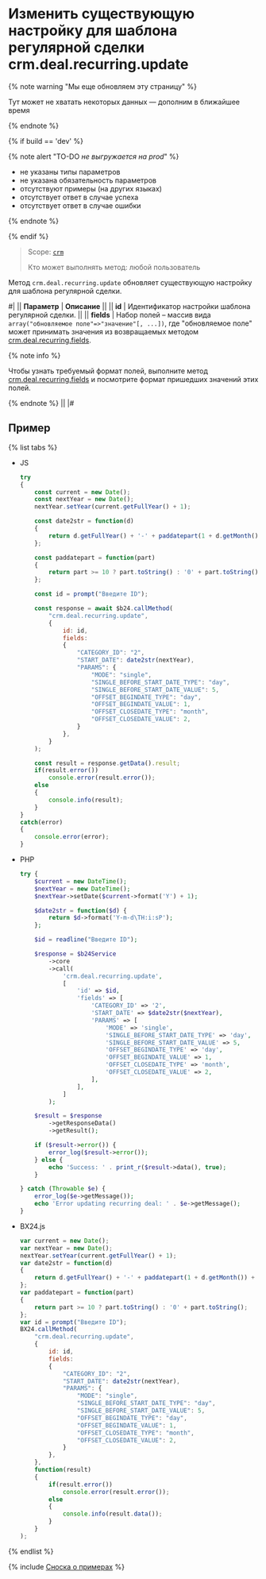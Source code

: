 # Изменить существующую настройку для шаблона регулярной сделки crm.deal.recurring.update

{% note warning "Мы еще обновляем эту страницу" %}

Тут может не хватать некоторых данных — дополним в ближайшее время

{% endnote %}

{% if build == 'dev' %}

{% note alert "TO-DO _не выгружается на prod_" %}

- не указаны типы параметров
- не указана обязательность параметров
- отсутствуют примеры (на других языках)
- отсутствует ответ в случае успеха
- отсутствует ответ в случае ошибки

{% endnote %}

{% endif %}

> Scope: [`crm`](../../../scopes/permissions.md)
>
> Кто может выполнять метод: любой пользователь

Метод `crm.deal.recurring.update` обновляет существующую настройку для шаблона регулярной сделки.

#|
|| **Параметр** | **Описание** ||
|| **id** | Идентификатор настройки шаблона регулярной сделки. ||
|| **fields** | Набор полей – массив вида `array("обновляемое поле"=>"значение"[, ...])`, где "обновляемое поле" может принимать значения из возвращаемых методом [crm.deal.recurring.fields](./crm-deal-recurring-fields.md). 

{% note info %}

Чтобы узнать требуемый формат полей, выполните метод [crm.deal.recurring.fields](./crm-deal-recurring-fields.md) и посмотрите формат пришедших значений этих полей. 

{% endnote %}
||
|#

## Пример

{% list tabs %}

- JS


    ```js
    try
    {
    	const current = new Date();
    	const nextYear = new Date();
    	nextYear.setYear(current.getFullYear() + 1);
    
    	const date2str = function(d)
    	{
    		return d.getFullYear() + '-' + paddatepart(1 + d.getMonth()) + '-' + paddatepart(d.getDate()) + 'T' + paddatepart(d.getHours()) + ':' + paddatepart(d.getMinutes()) + ':' + paddatepart(d.getSeconds()) + '+03:00';
    	};
    
    	const paddatepart = function(part)
    	{
    		return part >= 10 ? part.toString() : '0' + part.toString();
    	};
    
    	const id = prompt("Введите ID");
    
    	const response = await $b24.callMethod(
    		"crm.deal.recurring.update",
    		{
    			id: id,
    			fields:
    			{
    				"CATEGORY_ID": "2",
    				"START_DATE": date2str(nextYear),
    				"PARAMS": {
    					"MODE": "single",
    					"SINGLE_BEFORE_START_DATE_TYPE": "day",
    					"SINGLE_BEFORE_START_DATE_VALUE": 5,
    					"OFFSET_BEGINDATE_TYPE": "day",
    					"OFFSET_BEGINDATE_VALUE": 1,
    					"OFFSET_CLOSEDATE_TYPE": "month",
    					"OFFSET_CLOSEDATE_VALUE": 2,
    				}
    			},
    		}
    	);
    
    	const result = response.getData().result;
    	if(result.error())
    		console.error(result.error());
    	else
    	{
    		console.info(result);
    	}
    }
    catch(error)
    {
    	console.error(error);
    }
    ```

- PHP


    ```php
    try {
        $current = new DateTime();
        $nextYear = new DateTime();
        $nextYear->setDate($current->format('Y') + 1);
    
        $date2str = function($d) {
            return $d->format('Y-m-d\TH:i:sP');
        };
    
        $id = readline("Введите ID");
    
        $response = $b24Service
            ->core
            ->call(
                'crm.deal.recurring.update',
                [
                    'id' => $id,
                    'fields' => [
                        'CATEGORY_ID' => '2',
                        'START_DATE' => $date2str($nextYear),
                        'PARAMS' => [
                            'MODE' => 'single',
                            'SINGLE_BEFORE_START_DATE_TYPE' => 'day',
                            'SINGLE_BEFORE_START_DATE_VALUE' => 5,
                            'OFFSET_BEGINDATE_TYPE' => 'day',
                            'OFFSET_BEGINDATE_VALUE' => 1,
                            'OFFSET_CLOSEDATE_TYPE' => 'month',
                            'OFFSET_CLOSEDATE_VALUE' => 2,
                        ],
                    ],
                ]
            );
    
        $result = $response
            ->getResponseData()
            ->getResult();
    
        if ($result->error()) {
            error_log($result->error());
        } else {
            echo 'Success: ' . print_r($result->data(), true);
        }
    
    } catch (Throwable $e) {
        error_log($e->getMessage());
        echo 'Error updating recurring deal: ' . $e->getMessage();
    }
    ```

- BX24.js

    ```js
    var current = new Date();
    var nextYear = new Date();
    nextYear.setYear(current.getFullYear() + 1);
    var date2str = function(d)
    {
        return d.getFullYear() + '-' + paddatepart(1 + d.getMonth()) + '-' + paddatepart(d.getDate()) + 'T' + paddatepart(d.getHours()) + ':' + paddatepart(d.getMinutes()) + ':' + paddatepart(d.getSeconds()) + '+03:00';
    };
    var paddatepart = function(part)
    {
        return part >= 10 ? part.toString() : '0' + part.toString();
    };
    var id = prompt("Введите ID");
    BX24.callMethod(
        "crm.deal.recurring.update",
        {
            id: id,
            fields:
            {
                "CATEGORY_ID": "2",
                "START_DATE": date2str(nextYear),
                "PARAMS": {
                    "MODE": "single",
                    "SINGLE_BEFORE_START_DATE_TYPE": "day",
                    "SINGLE_BEFORE_START_DATE_VALUE": 5,
                    "OFFSET_BEGINDATE_TYPE": "day",
                    "OFFSET_BEGINDATE_VALUE": 1,
                    "OFFSET_CLOSEDATE_TYPE": "month",
                    "OFFSET_CLOSEDATE_VALUE": 2,
                }
            },
        },
        function(result)
        {
            if(result.error())
                console.error(result.error());
            else
            {
                console.info(result.data());
            }
        }
    );
    ```

{% endlist %}

{% include [Сноска о примерах](../../../../_includes/examples.md) %}